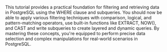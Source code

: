 This tutorial provides a practical foundation for filtering and retrieving data in PostgreSQL using the WHERE clause and subqueries. 
You should now be able to apply various filtering techniques with comparison, logical, and pattern-matching operators, use built-in functions like EXTRACT, NOW(), and CAST and write subqueries to create layered and dynamic queries. 
By mastering these concepts, you're equipped to perform precise data selection and complex manipulations for real-world scenarios in PostgreSQL.